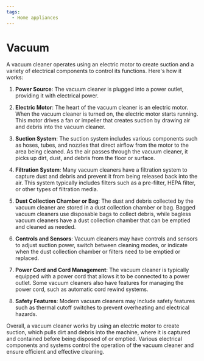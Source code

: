```yaml
---
tags:
  - Home appliances
---
```


# Vacuum

A vacuum cleaner operates using an electric motor to create suction and a variety of electrical components to control its functions. Here's how it works:

1. **Power Source**: The vacuum cleaner is plugged into a power outlet, providing it with electrical power.

2. **Electric Motor**: The heart of the vacuum cleaner is an electric motor. When the vacuum cleaner is turned on, the electric motor starts running. This motor drives a fan or impeller that creates suction by drawing air and debris into the vacuum cleaner.

3. **Suction System**: The suction system includes various components such as hoses, tubes, and nozzles that direct airflow from the motor to the area being cleaned. As the air passes through the vacuum cleaner, it picks up dirt, dust, and debris from the floor or surface.

4. **Filtration System**: Many vacuum cleaners have a filtration system to capture dust and debris and prevent it from being released back into the air. This system typically includes filters such as a pre-filter, HEPA filter, or other types of filtration media.

5. **Dust Collection Chamber or Bag**: The dust and debris collected by the vacuum cleaner are stored in a dust collection chamber or bag. Bagged vacuum cleaners use disposable bags to collect debris, while bagless vacuum cleaners have a dust collection chamber that can be emptied and cleaned as needed.

6. **Controls and Sensors**: Vacuum cleaners may have controls and sensors to adjust suction power, switch between cleaning modes, or indicate when the dust collection chamber or filters need to be emptied or replaced.

7. **Power Cord and Cord Management**: The vacuum cleaner is typically equipped with a power cord that allows it to be connected to a power outlet. Some vacuum cleaners also have features for managing the power cord, such as automatic cord rewind systems.

8. **Safety Features**: Modern vacuum cleaners may include safety features such as thermal cutoff switches to prevent overheating and electrical hazards.

Overall, a vacuum cleaner works by using an electric motor to create suction, which pulls dirt and debris into the machine, where it is captured and contained before being disposed of or emptied. Various electrical components and systems control the operation of the vacuum cleaner and ensure efficient and effective cleaning.